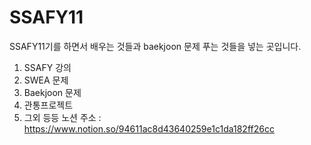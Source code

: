 # SSAFY11
SSAFY11기를 하면서 배우는 것들과 baekjoon 문제 푸는 것들을 넣는 곳입니다.
1. SSAFY 강의
2. SWEA 문제
3. Baekjoon 문제
4. 관통프로젝트
5. 그외 등등
노션 주소 : https://www.notion.so/94611ac8d43640259e1c1da182ff26cc
